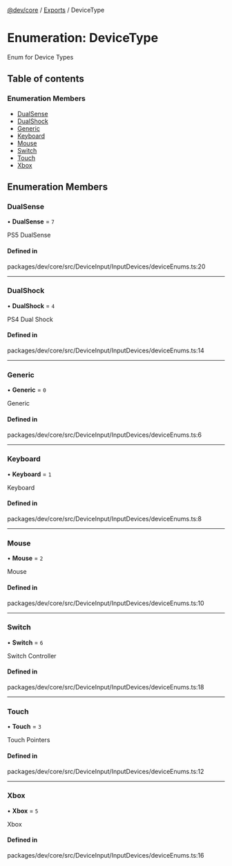 [@dev/core](../README.md) / [Exports](../modules.md) / DeviceType

# Enumeration: DeviceType

Enum for Device Types

## Table of contents

### Enumeration Members

- [DualSense](DeviceType.md#dualsense)
- [DualShock](DeviceType.md#dualshock)
- [Generic](DeviceType.md#generic)
- [Keyboard](DeviceType.md#keyboard)
- [Mouse](DeviceType.md#mouse)
- [Switch](DeviceType.md#switch)
- [Touch](DeviceType.md#touch)
- [Xbox](DeviceType.md#xbox)

## Enumeration Members

### DualSense

• **DualSense** = ``7``

PS5 DualSense

#### Defined in

packages/dev/core/src/DeviceInput/InputDevices/deviceEnums.ts:20

___

### DualShock

• **DualShock** = ``4``

PS4 Dual Shock

#### Defined in

packages/dev/core/src/DeviceInput/InputDevices/deviceEnums.ts:14

___

### Generic

• **Generic** = ``0``

Generic

#### Defined in

packages/dev/core/src/DeviceInput/InputDevices/deviceEnums.ts:6

___

### Keyboard

• **Keyboard** = ``1``

Keyboard

#### Defined in

packages/dev/core/src/DeviceInput/InputDevices/deviceEnums.ts:8

___

### Mouse

• **Mouse** = ``2``

Mouse

#### Defined in

packages/dev/core/src/DeviceInput/InputDevices/deviceEnums.ts:10

___

### Switch

• **Switch** = ``6``

Switch Controller

#### Defined in

packages/dev/core/src/DeviceInput/InputDevices/deviceEnums.ts:18

___

### Touch

• **Touch** = ``3``

Touch Pointers

#### Defined in

packages/dev/core/src/DeviceInput/InputDevices/deviceEnums.ts:12

___

### Xbox

• **Xbox** = ``5``

Xbox

#### Defined in

packages/dev/core/src/DeviceInput/InputDevices/deviceEnums.ts:16
